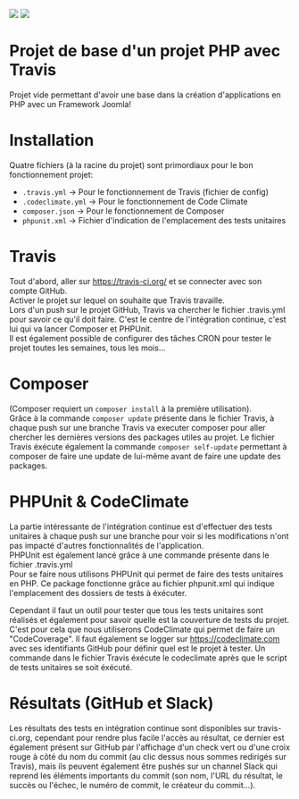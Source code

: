 <a href="https://codeclimate.com/github/klawuy/TravisTest/coverage"><img src="https://codeclimate.com/github/klawuy/TravisTest/badges/coverage.svg" /></a>
<img src="https://travis-ci.org/klawuy/TravisTest.svg?branch=master">

# Projet de base d'un projet PHP avec Travis
Projet vide permettant d'avoir une base dans la création d'applications en PHP avec un Framework Joomla!

# Installation
Quatre fichiers (à la racine du projet) sont primordiaux pour le bon fonctionnement projet:
  - ``` .travis.yml ```       -> Pour le fonctionnement de Travis (fichier de config)
  - ``` .codeclimate.yml ```  -> Pour le fonctionnement de Code Climate
  - ``` composer.json ```     -> Pour le fonctionnement de Composer
  - ``` phpunit.xml ```       -> Fichier d'indication de l'emplacement des tests unitaires
  
# Travis
Tout d'abord, aller sur https://travis-ci.org/ et se connecter avec son compte GitHub.<br>
Activer le projet sur lequel on souhaite que Travis travaille.<br>
Lors d'un push sur le projet GitHub, Travis va chercher le fichier .travis.yml pour savoir ce qu'il doit faire. C'est le centre de l'intégration continue, c'est lui qui va lancer Composer et PHPUnit.<br>
Il est également possible de configurer des tâches CRON pour tester le projet toutes les semaines, tous les mois...<br>

# Composer
(Composer requiert un ```composer install``` à la première utilisation).<br>
Grâce à la commande ```composer update``` présente dans le fichier Travis, à chaque push sur une branche Travis va executer composer pour aller chercher les dernières versions des packages utiles au projet.
Le fichier Travis éxécute également la commande ```composer self-update``` permettant à composer de faire une update de lui-même avant de faire une update des packages.

# PHPUnit & CodeClimate
La partie intéressante de l'intégration continue est d'effectuer des tests unitaires à chaque push sur une branche pour voir si les modifications n'ont pas impacté d'autres fonctionnalités de l'application.<br>
PHPUnit est également lancé grâce à une commande présente dans le fichier .travis.yml<br>
Pour se faire nous utilisons PHPUnit qui permet de faire des tests unitaires en PHP. Ce package fonctionne grâce au fichier phpunit.xml qui indique l'emplacement des dossiers de tests à éxécuter.<br>

Cependant il faut un outil pour tester que tous les tests unitaires sont réalisés et également pour savoir quelle est la couverture de tests du projet. C'est pour cela que nous utiliserons CodeClimate qui permet de faire un "CodeCoverage". Il faut également se logger sur https://codeclimate.com avec ses identifiants GitHub pour définir quel est le projet à tester. Un commande dans le fichier Travis éxécute le codeclimate après que le script de tests unitaires se soit éxécuté.<br>

# Résultats (GitHub et Slack)
Les résultats des tests en intégration continue sont disponibles sur travis-ci.org, cependant pour rendre plus facile l'accès au résultat, ce dernier est également présent sur GitHub par l'affichage d'un check vert ou d'une croix rouge à côté du nom du commit (au clic dessus nous sommes redirigés sur Travis), mais ils peuvent également être pushés sur un channel Slack qui reprend les éléments importants du commit (son nom, l'URL du résultat, le succès ou l'échec, le numéro de commit, le créateur du commit...).<br>
